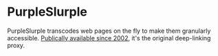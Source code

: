 # PurpleSlurple
PurpleSlurple transcodes web pages on the fly to make them granularly accessible. <a href="https://purpleslurple.com/quip.php?text=Granular%20Addressability%20in%20HTML%20Documents%20-%20ON%20THE%20FLY&url=https%3A%2F%2Fdougengelbart.org%2Fcolloquium%2Fforum%2Fba-unrev-talk%2F0209%2Fmsg00016.html](https://purpleslurple.com/quip.php?text=Granular%20Addressability%20in%20HTML%20Documents%20-%20ON%20THE%20FLY&url=https%3A%2F%2Fdougengelbart.org%2Fcolloquium%2Fforum%2Fba-unrev-talk%2F0209%2Fmsg00015.html">Publically available since 2002</a>, it's the original deep-linking proxy.
